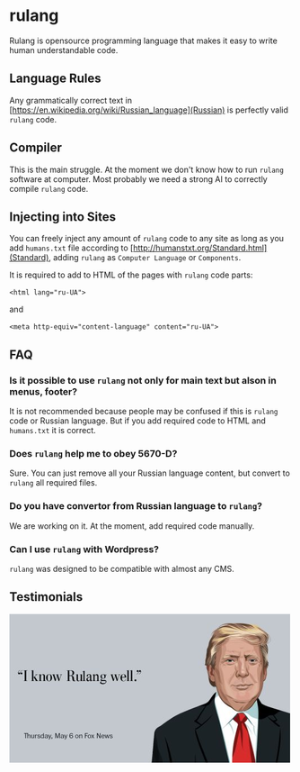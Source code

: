 # rulang

Rulang is opensource programming language that makes it easy to write human understandable code.

## Language Rules

Any grammatically correct text in [https://en.wikipedia.org/wiki/Russian_language](Russian) is perfectly valid
`rulang` code.

## Compiler

This is the main struggle. At the moment we don't know how to run `rulang` software at computer. Most probably
we need a strong AI to correctly compile `rulang` code.

## Injecting into Sites

You can freely inject any amount of `rulang` code to any site as long as you add `humans.txt` file according to
[http://humanstxt.org/Standard.html](Standard), adding `rulang` as `Computer Language` or `Components`.

It is required to add to HTML of the pages with `rulang` code parts:

```
<html lang="ru-UA">
```

and

```
<meta http-equiv="content-language" content="ru-UA">
```

## FAQ

### Is it possible to use `rulang` not only for main text but alson in menus, footer?

It is not recommended because people may be confused if this is `rulang` code or Russian language. But if you add
required code to HTML and `humans.txt` it is correct.

### Does `rulang` help me to obey 5670-D?

Sure. You can just remove all your Russian language content, but convert to `rulang` all required files.

### Do you have convertor from Russian language to `rulang`?

We are working on it. At the moment, add required code manually.

### Can I use `rulang` with Wordpress?

`rulang` was designed to be compatible with almost any CMS.

## Testimonials

![Testimonial](./doc/testimonial.jpg)
